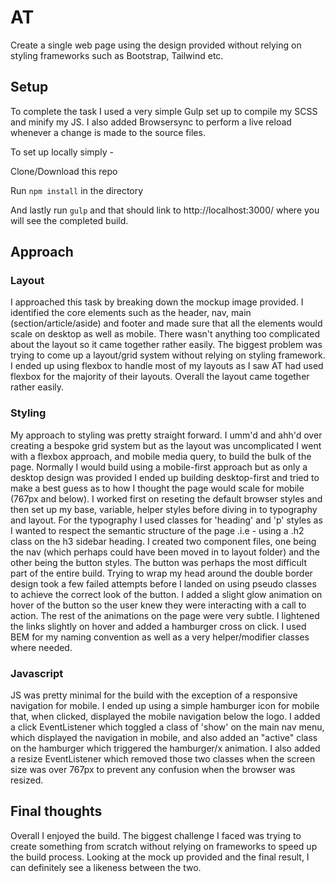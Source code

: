 # AT
Create a single web page using the design provided without relying on styling frameworks such as Bootstrap, Tailwind etc.

## Setup

To complete the task I used a very simple Gulp set up to compile my SCSS and minify my JS. I also added Browsersync to perform a live reload whenever a change is made to the source files.   

To set up locally simply - 

Clone/Download this repo

Run `npm install` in the directory

And lastly run `gulp` and that should link to http://localhost:3000/ where you will see the completed build. 

## Approach

### Layout
I approached this task by breaking down the mockup image provided. I identified the core elements such as the header, nav, main (section/article/aside) and footer and made sure that all the elements would scale on desktop as well as mobile. There wasn't anything too complicated about the layout so it came together rather easily. The biggest problem was trying to come up a layout/grid system without relying on styling framework. I ended up using flexbox to handle most of my layouts as I saw AT had used flexbox for the majority of their layouts. Overall the layout came together rather easily. 

### Styling
My approach to styling was pretty straight forward. I umm'd and ahh'd over creating a bespoke grid system but as the layout was uncomplicated I went with a flexbox approach, and mobile media query, to build the bulk of the page. Normally I would build using a mobile-first approach but as only a desktop design was provided I ended up building desktop-first and tried to make a best guess as to how I thought the page would scale for mobile (767px and below). I worked first on reseting the default browser styles and then set up my base, variable, helper styles before diving in to typography and layout. For the typography I used classes for 'heading' and 'p' styles as I wanted to respect the semantic structure of the page .i.e - using a .h2 class on the h3 sidebar heading. 
I created two component files, one being the nav (which perhaps could have been moved in to layout folder) and the other being the button styles. The button was perhaps the most difficult part of the entire build. Trying to wrap my head around the double border design took a few failed attempts before I landed on using pseudo classes to achieve the correct look of the button. I added a slight glow animation on hover of the button so the user knew they were interacting with a call to action. The rest of the animations on the page were very subtle. I lightened the links slightly on hover and added a hamburger cross on click. I used BEM for my naming convention as well as a very helper/modifier classes where needed. 

### Javascript

JS was pretty minimal for the build with the exception of a responsive navigation for mobile. I ended up using a simple hamburger icon for mobile that, when clicked, displayed the mobile navigation below the logo. I added a click EventListener which toggled a class of 'show' on the main nav menu, which displayed the navigation in mobile, and also added an "active" class on the hamburger which triggered the hamburger/x animation. I also added a resize EventListener which removed those two classes when the screen size was over 767px to prevent any confusion when the browser was resized. 

## Final thoughts
Overall I enjoyed the build. The biggest challenge I faced was trying to create something from scratch without relying on frameworks to speed up the build process. Looking at the mock up provided and the final result, I can definitely see a likeness between the two. 